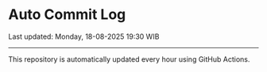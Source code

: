 # Auto Commit Log

Last updated: Monday, 18-08-2025 19:30 WIB

---

This repository is automatically updated every hour using GitHub Actions.

